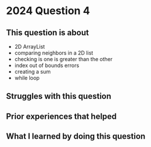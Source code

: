 # 2024 Question 4

## This question is about 
- 2D ArrayList
- comparing neighbors in a 2D list
- checking is one is greater than the other
- index out of bounds errors
- creating a sum
- while loop

## Struggles with this question


## Prior experiences that helped 


## What I learned by doing this question 
